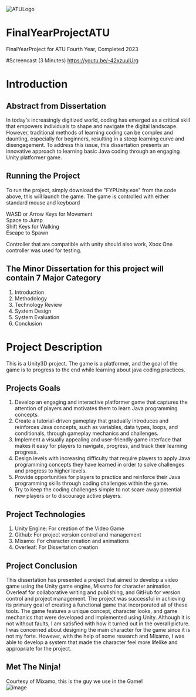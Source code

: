 ![ATULogo](https://user-images.githubusercontent.com/78157530/211163527-5fa63c5d-64df-4c5f-b42d-aa3467ceec39.png)
# FinalYearProjectATU
FinalYearProject for ATU Fourth Year, Completed 2023

#Screencast (3 Minutes)
https://youtu.be/-42xzuulUrg

# Introduction
## Abstract from Dissertation
In today's increasingly digitized world, coding has emerged as a critical skill that empowers individuals to shape and navigate the digital landscape. However, traditional methods of learning coding can be complex and daunting, especially for beginners, resulting in a steep learning curve and disengagement. To address this issue, this dissertation presents an innovative approach to learning basic Java coding through an engaging Unity platformer game.

## Running the Project
To run the project, simply download the "FYPUnity.exe" from the code above, this will launch the game. The game is controlled with either standard mouse and keyboard  

WASD or Arrow Keys for Movement  
Space to Jump  
Shift Keys for Walking  
Escape to Spawn  
  
Controller that are compatible with unity should also work, Xbox One controller was used for testing.

## The Minor Dissertation for this project will contain 7 Major Category
  1. Introduction
  2. Methodology
  3. Technology Review
  5. System Design
  6. System Evaluation 
  7. Conclusion

# Project Description
This is a Unity3D project. The game is a platformer, and the goal of the game is to progress to the end while learning about java coding practices.

## Projects Goals
  1. Develop an engaging and interactive platformer game that captures the attention of players and motivates them to learn Java programming concepts.
  2. Create a tutorial-driven gameplay that gradually introduces and reinforces
  Java concepts, such as variables, data types, loops, and conditionals, through
  gameplay mechanics and challenges.
  3. Implement a visually appealing and user-friendly game interface that makes
  it easy for players to navigate, progress, and track their learning progress.
  4. Design levels with increasing difficulty that require players to apply Java
  programming concepts they have learned in order to solve challenges and
  progress to higher levels.
  5. Provide opportunities for players to practice and reinforce their Java programming skills through coding challenges within the game.
  6. Try to keep the coding challenges simple to not scare away potential new players or to discourage active players.
  
  ## Project Technologies
  1. Unity Engine: For creation of the Video Game
  2. Github: For project version control and management
  3. Mixamo: For character creation and animations
  4. Overleaf: For Dissertation creation

## Project Conclusion
This dissertation has presented a project that aimed to develop a video game using the Unity game engine, Mixamo for character animation, Overleaf for collaborative writing and publishing, and GitHub for version control and project management. The project was successful in achieving its primary goal of creating a functional game that incorporated all of these tools. The game features a unique concept, character looks, and game mechanics that were developed and implemented using Unity. Although it is not without faults, I am satisfied with how it turned out in the overall picture. I was concerned about designing the main character for the game since it is not my forte. However, with the help of some research and Mixamo, I was able to develop a system that made the character feel more lifelike and appropriate for the project.

## Met The Ninja!
Courtesy of Mixamo, this is the guy we use in the Game!  
![image](https://user-images.githubusercontent.com/78157530/234007475-ad53dcd1-84b5-4238-9a29-1e3747b5dda8.png)
